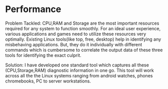 # Performance

Problem Tackled:
CPU,RAM and Storage are the most important resources required for any system to function smoothly. For an
ideal user experience, various applications and games need to utilize these resources very optimally. Existing Linux
tools(like top, free, desktop) help in identifying any misbehaving applications. But, they do it individually with
different commands which is cumbersome to correlate the output data of these three tools for identifying the exact
culprit.

Solution:
I have developed one standard tool which captures all these (CPU,Storage,RAM) diagnostic information in one go.
This tool will work across all the the Linux systems ranging from android watches, phones chromebooks, PC to server
workstations.
